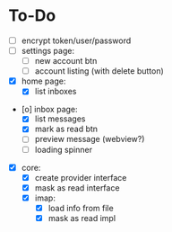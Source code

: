# To-Do

- [ ] encrypt token/user/password
- [ ] settings page:
  - [ ] new account btn
  - [ ] account listing (with delete button)
- [X] home page:
  - [X] list inboxes 
- [o] inbox page:
  - [X] list messages 
  - [X] mark as read btn
  - [ ] preview message (webview?)
  - [ ] loading spinner
- [X] core:
  - [X] create provider interface
  - [X] mask as read interface
  - [X] imap:
    - [X] load info from file
    - [X] mask as read impl
